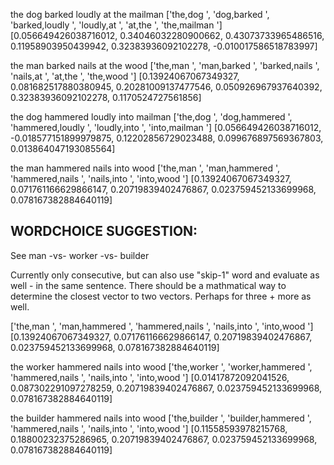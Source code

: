 the dog barked loudly at the mailman
['the,dog           ', 'dog,barked        ', 'barked,loudly     ', 'loudly,at         ', 'at,the            ', 'the,mailman       ']
[0.056649426038716012, 0.34046032280900662, 0.43073733965486516, 0.11958903950439942, 0.32383936092102278, -0.010017586518783997]
 
the man barked nails at the wood
['the,man           ', 'man,barked        ', 'barked,nails      ', 'nails,at          ', 'at,the            ', 'the,wood          ']
[0.13924067067349327, 0.081682517880380945, 0.20281009137477546, 0.050926967937640392, 0.32383936092102278, 0.1170524727561856]
 
the dog hammered loudly into mailman
['the,dog           ', 'dog,hammered      ', 'hammered,loudly   ', 'loudly,into       ', 'into,mailman      ']
[0.056649426038716012, -0.018577151899979875, 0.12202856729023488, 0.099676897569367803, 0.013864047193085564]
 
the man hammered nails into wood
['the,man           ', 'man,hammered      ', 'hammered,nails    ', 'nails,into        ', 'into,wood         ']
[0.13924067067349327, 0.071761166629866147, 0.20719839402476867, 0.023759452133699968, 0.078167382884640119]










## WORDCHOICE SUGGESTION:
See man -vs- worker -vs- builder

Currently only consecutive, but can also use "skip-1" word and evaluate as well - in the same sentence.
There should be a mathmatical way to determine the closest vector to two vectors. Perhaps for three + more as well.


['the,man           ', 'man,hammered      ', 'hammered,nails    ', 'nails,into        ', 'into,wood         ']
[0.13924067067349327, 0.071761166629866147, 0.20719839402476867, 0.023759452133699968, 0.078167382884640119]

the worker hammered nails into wood
['the,worker        ', 'worker,hammered   ', 'hammered,nails    ', 'nails,into        ', 'into,wood         ']
[0.01417872092041526, 0.087302291097278259, 0.20719839402476867, 0.023759452133699968, 0.078167382884640119]

the builder hammered nails into wood
['the,builder       ', 'builder,hammered  ', 'hammered,nails    ', 'nails,into        ', 'into,wood         ']
[0.11558593978215768, 0.18800232375286965, 0.20719839402476867, 0.023759452133699968, 0.078167382884640119]